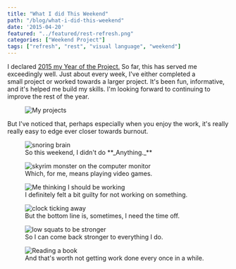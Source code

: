 ```yaml
---
title: "What I did This Weekend"
path: "/blog/what-i-did-this-weekend"
date: '2015-04-20'
featured: "../featured/rest-refresh.png"
categories: ["Weekend Project"]
tags: ["refresh", "rest", "visual language", "weekend"]
---
```


I declared [2015 my Year of the Project.](/blog/consistency-key-to-creativity/ "Consistency: Key to Creativity") So far, this has served me exceedingly well. Just about every week, I've either completed a small project or worked towards a larger project. It's been fun, informative, and it's helped me build my skills. I'm looking forward to continuing to improve the rest of the year.

<figure>
  <img
    sizes="(max-width: 810px) 100vw, 810px"
    srcset="http://res.cloudinary.com/dhdaswa6t/image/upload/f_auto,q_60,w_203/v1530396697/blog/IMG_0394.png 203w,
            http://res.cloudinary.com/dhdaswa6t/image/upload/f_auto,q_60,w_405/v1530396697/blog/IMG_0394.png 405w,
            http://res.cloudinary.com/dhdaswa6t/image/upload/f_auto,q_60,w_810/v1530396697/blog/IMG_0394.png 810w,
            http://res.cloudinary.com/dhdaswa6t/image/upload/f_auto,q_60,w_1215/v1530396697/blog/IMG_0394.png 1215w"
    src="http://res.cloudinary.com/dhdaswa6t/image/upload/f_auto,q_60,w_810/v1530396697/blog/IMG_0394.png"
    alt="My projects" />
</figure>

But I've noticed that, perhaps especially when you enjoy the work, it's really really easy to edge ever closer towards burnout.


<figure>
  <img
    sizes="(max-width: 810px) 100vw, 810px"
    srcset="http://res.cloudinary.com/dhdaswa6t/image/upload/f_auto,q_60,w_203/v1530396697/blog/IMG_0393.png 203w,
            http://res.cloudinary.com/dhdaswa6t/image/upload/f_auto,q_60,w_405/v1530396697/blog/IMG_0393.png 405w,
            http://res.cloudinary.com/dhdaswa6t/image/upload/f_auto,q_60,w_810/v1530396697/blog/IMG_0393.png 810w,
            http://res.cloudinary.com/dhdaswa6t/image/upload/f_auto,q_60,w_1215/v1530396697/blog/IMG_0393.png 1215w"
    src="http://res.cloudinary.com/dhdaswa6t/image/upload/f_auto,q_60,w_810/v1530396697/blog/IMG_0393.png"
    alt="snoring brain" />
  <figcaption>So this weekend, I didn't do **_Anything._** </figcaption>
</figure>
<figure>
  <img
    sizes="(max-width: 810px) 100vw, 810px"
    srcset="http://res.cloudinary.com/dhdaswa6t/image/upload/f_auto,q_60,w_203/v1530396697/blog/IMG_0395.png 203w,
            http://res.cloudinary.com/dhdaswa6t/image/upload/f_auto,q_60,w_405/v1530396697/blog/IMG_0395.png 405w,
            http://res.cloudinary.com/dhdaswa6t/image/upload/f_auto,q_60,w_810/v1530396697/blog/IMG_0395.png 810w,
            http://res.cloudinary.com/dhdaswa6t/image/upload/f_auto,q_60,w_1215/v1530396697/blog/IMG_0395.png 1215w"
    src="http://res.cloudinary.com/dhdaswa6t/image/upload/f_auto,q_60,w_810/v1530396697/blog/IMG_0395.png"
    alt="skyrim monster on the computer monitor" />
  <figcaption>Which, for me, means playing video games.</figcaption>
</figure>
<figure>
  <img
    sizes="(max-width: 810px) 100vw, 810px"
    srcset="http://res.cloudinary.com/dhdaswa6t/image/upload/f_auto,q_60,w_203/v1530396697/blog/IMG_0396.png 203w,
            http://res.cloudinary.com/dhdaswa6t/image/upload/f_auto,q_60,w_405/v1530396697/blog/IMG_0396.png 405w,
            http://res.cloudinary.com/dhdaswa6t/image/upload/f_auto,q_60,w_810/v1530396697/blog/IMG_0396.png 810w,
            http://res.cloudinary.com/dhdaswa6t/image/upload/f_auto,q_60,w_1215/v1530396697/blog/IMG_0396.png 1215w"
    src="http://res.cloudinary.com/dhdaswa6t/image/upload/f_auto,q_60,w_810/v1530396697/blog/IMG_0396.png"
    alt="Me thinking I should be working" />
  <figcaption>I definitely felt a bit guilty for not working on something.</figcaption>
</figure>
<figure>
  <img
    sizes="(max-width: 810px) 100vw, 810px"
    srcset="http://res.cloudinary.com/dhdaswa6t/image/upload/f_auto,q_60,w_203/v1530396697/blog/IMG_0397.png 203w,
            http://res.cloudinary.com/dhdaswa6t/image/upload/f_auto,q_60,w_405/v1530396697/blog/IMG_0397.png 405w,
            http://res.cloudinary.com/dhdaswa6t/image/upload/f_auto,q_60,w_810/v1530396697/blog/IMG_0397.png 810w,
            http://res.cloudinary.com/dhdaswa6t/image/upload/f_auto,q_60,w_1215/v1530396697/blog/IMG_0397.png 1215w"
    src="http://res.cloudinary.com/dhdaswa6t/image/upload/f_auto,q_60,w_810/v1530396697/blog/IMG_0397.png"
    alt="clock ticking away" />
  <figcaption>But the bottom line is, sometimes, I need the time off.</figcaption>
</figure>
<figure>
  <img
    sizes="(max-width: 810px) 100vw, 810px"
    srcset="http://res.cloudinary.com/dhdaswa6t/image/upload/f_auto,q_60,w_203/v1530396697/blog/IMG_0392.png 203w,
            http://res.cloudinary.com/dhdaswa6t/image/upload/f_auto,q_60,w_405/v1530396697/blog/IMG_0392.png 405w,
            http://res.cloudinary.com/dhdaswa6t/image/upload/f_auto,q_60,w_810/v1530396697/blog/IMG_0392.png 810w,
            http://res.cloudinary.com/dhdaswa6t/image/upload/f_auto,q_60,w_1215/v1530396697/blog/IMG_0392.png 1215w"
    src="http://res.cloudinary.com/dhdaswa6t/image/upload/f_auto,q_60,w_810/v1530396697/blog/IMG_0392.png"
    alt="low squats to be stronger" />
  <figcaption>So I can come back stronger to everything I do.</figcaption>
</figure>
<figure>
  <img
    sizes="(max-width: 810px) 100vw, 810px"
    srcset="http://res.cloudinary.com/dhdaswa6t/image/upload/f_auto,q_60,w_203/v1530396697/blog/IMG_0398.png 203w,
            http://res.cloudinary.com/dhdaswa6t/image/upload/f_auto,q_60,w_405/v1530396697/blog/IMG_0398.png 405w,
            http://res.cloudinary.com/dhdaswa6t/image/upload/f_auto,q_60,w_810/v1530396697/blog/IMG_0398.png 810w,
            http://res.cloudinary.com/dhdaswa6t/image/upload/f_auto,q_60,w_1215/v1530396697/blog/IMG_0398.png 1215w"
    src="http://res.cloudinary.com/dhdaswa6t/image/upload/f_auto,q_60,w_810/v1530396697/blog/IMG_0398.png"
    alt="Reading a book" />
  <figcaption>And that's worth not getting work done every once in a while.</figcaption>
</figure>
